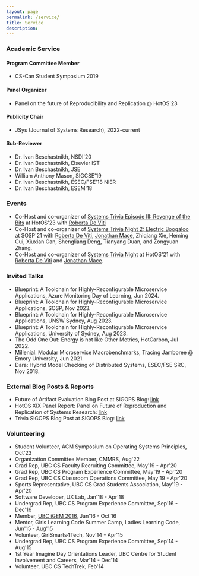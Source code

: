 ```yaml
---
layout: page
permalink: /service/
title: Service
description:
---
```


### Academic Service

#### Program Committee Member

+ CS-Can Student Symposium 2019

#### Panel Organizer

+ Panel on the future of Reproducibility and Replication @ HotOS'23

#### Publicity Chair

+ JSys (Journal of Systems Research), 2022-current

#### Sub-Reviewer

+ Dr. Ivan Beschastnikh, NSDI'20
+ Dr. Ivan Beschastnikh, Elsevier IST
+ Dr. Ivan Beschastnikh, JSE
+ William Anthony Mason, SIGCSE'19
+ Dr. Ivan Beschastnikh, ESEC/FSE'18 NIER
+ Dr. Ivan Beschastnikh, ESEM'18

### Events

+ Co-Host and co-organizer of [Systems Trivia Episode III: Revenge of the Bits](https://systemstrivia.github.io/) at HotOS'23 with [Roberta De Viti](https://people.mpi-sws.org/~rdeviti)
+ Co-Host and co-organizer of [Systems Trivia Night 2: Electric Boogaloo](https://systemstrivia.github.io/) at SOSP'21 with [Roberta De Viti](https://people.mpi-sws.org/~rdeviti), [Jonathan Mace](https://people.mpi-sws.org/~jcmace), Zhiqiang Xie, Heming Cui, Xiuxian Gan, Shengliang Deng, Tianyang Duan, and Zongyuan Zhang.
+ Co-Host and co-organizer of [Systems Trivia Night](https://systemstrivia.github.io/) at HotOS'21 with [Roberta De Viti](https://people.mpi-sws.org/~rdeviti) and [Jonathan Mace](https://people.mpi-sws.org/~jcmace).

### Invited Talks

+ Blueprint: A Toolchain for Highly-Reconfigurable Microservice Applications, Azure Monitoring Day of Learning, Jun 2024.
+ Blueprint: A Toolchain for Highly-Reconfigurable Microservice Applications, SOSP, Nov 2023.
+ Blueprint: A Toolchain for Highly-Reconfigurable Microservice Applications, UNSW Sydney, Aug 2023.
+ Blueprint: A Toolchain for Highly-Reconfigurable Microservice Applications, University of Sydney, Aug 2023.
+ The Odd One Out: Energy is not like Other Metrics, HotCarbon, Jul 2022.
+ Millenial: Modular Microservice Macrobenchmarks, Tracing Jamboree @ Emory University, Jun 2021.
+ Dara: Hybrid Model Checking of Distributed Systems, ESEC/FSE SRC, Nov 2018.

### External Blog Posts & Reports

+ Future of Artifact Evaluation Blog Post at SIGOPS Blog: [link](https://www.sigops.org/2023/artifact-evaluation-theory-and-practice/)
+ HotOS XIX Panel Report: Panel on Future of Reproduction and Replication of Systems Research: [link](https://arxiv.org/abs/2308.05762)
+ Trivia SIGOPS Blog Post at SIGOPS Blog: [link](https://www.sigops.org/2023/systems-trivia-behind-the-scenes/)

### Volunteering

+ Student Volunteer, ACM Symposium on Operating Systems Principles, Oct'23
+ Organization Committee Member, CMMRS, Aug'22
+ Grad Rep, UBC CS Faculty Recruiting Committee, May'19 - Apr'20
+ Grad Rep, UBC CS Program Experience Committee, May'19 - Apr'20
+ Grad Rep, UBC CS Classroom Operations Committee, May'19 - Apr'20
+ Sports Representative, UBC CS Grad Students Association, May'19 - Apr'20
+ Software Developer, UX Lab, Jan'18 - Apr'18
+ Undergrad Rep, UBC CS Program Experience Committee, Sep'16 - Dec'16
+ Member, [UBC iGEM 2016](http://2016.igem.org/Team:British_Columbia), Jan'16 - Oct'16
+ Mentor, Girls Learning Code Summer Camp, Ladies Learning Code, Jun'15 - Aug'15
+ Volunteer, GirlSmarts4Tech, Nov'14 - Apr'15
+ Undergrad Rep, UBC CS Program Experience Committee, Sep'14 - Aug'15
+ 1st Year Imagine Day Orientations Leader, UBC Centre for Student Involvement and Careers, Mar'14 - Dec'14
+ Volunteer, UBC CS TechTrek, Feb'14